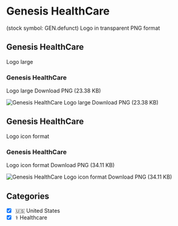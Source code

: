 # Genesis HealthCare
 (stock symbol: GEN.defunct) Logo in transparent PNG format

## Genesis HealthCare
 Logo large

### Genesis HealthCare
 Logo large Download PNG (23.38 KB)

![Genesis HealthCare
 Logo large Download PNG (23.38 KB)](/img/orig/GEN.defunct_BIG-e77d460b.png)

## Genesis HealthCare
 Logo icon format

### Genesis HealthCare
 Logo icon format Download PNG (34.11 KB)

![Genesis HealthCare
 Logo icon format Download PNG (34.11 KB)](/img/orig/GEN.defunct-7454bb95.png)



## Categories
- [x] 🇺🇸 United States
- [x] ⚕️ Healthcare
